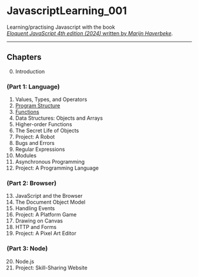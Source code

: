 # JavascriptLearning_001

Learning/practising Javascript with the book<br>
[<cite>Eloquent JavaScript 4th edition (2024)</cite> written by <cite>Marijn Haverbeke</cite>](https://eloquentjavascript.net/index.html).

---

## Chapters

0. Introduction

### (Part 1: Language)

1. Values, Types, and Operators
2. [Program Structure](./jsMHch02/)
3. [Functions](./jsMHch03/)
4. Data Structures: Objects and Arrays
5. Higher-order Functions
6. The Secret Life of Objects
7. Project: A Robot
8. Bugs and Errors
9. Regular Expressions
10. Modules
11. Asynchronous Programming
12. Project: A Programming Language

### (Part 2: Browser)

13. JavaScript and the Browser
14. The Document Object Model
15. Handling Events
16. Project: A Platform Game
17. Drawing on Canvas
18. HTTP and Forms
19. Project: A Pixel Art Editor

### (Part 3: Node)

20. Node.js
21. Project: Skill-Sharing Website